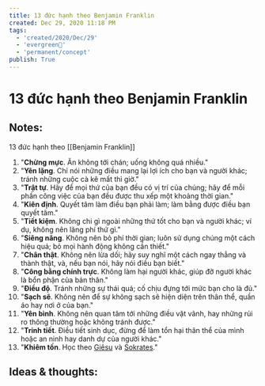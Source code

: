 ```yaml
---
title: 13 đức hạnh theo Benjamin Franklin
created: Dec 29, 2020 11:18 PM
tags:
  - 'created/2020/Dec/29'
  - 'evergreen🌲'
  - 'permanent/concept'
publish: True
---
```

# 13 đức hạnh theo Benjamin Franklin

## Notes:
13 đức hạnh theo [[Benjamin Franklin]]

1.  "**Chừng mực**. Ăn không tới chán; uống không quá nhiều."
2.  "**Yên lặng**. Chỉ nói những điều mang lại lợi ích cho bạn và người khác; tránh những cuộc cà kê mất thì giờ."
3.  "**Trật tự**. Hãy để mọi thứ của bạn đều có vị trí của chúng; hãy để mỗi phần công việc của bạn đều được thu xếp một khoảng thời gian."
4.  "**Kiên định**. Quyết tâm làm điều bạn phải làm; làm bằng được điều bạn quyết tâm."
5.  "**Tiết kiệm**. Không chi gì ngoài những thứ tốt cho bạn và người khác; ví dụ, không nên lãng phí thứ gì."
6.  "**Siêng năng**. Không nên bỏ phí thời gian; luôn sử dụng chúng một cách hiệu quả; bỏ mọi hành động không cần thiết."
7.  "**Chân thật**. Không nên lừa dối; hãy suy nghĩ một cách ngay thẳng và thành thật, và, nếu bạn nói, hãy nói điều bạn biết."
8.  "**Công bằng chính trực**. Không làm hại người khác, giúp đỡ người khác là bổn phận của bản thân."
9.  "**Điều độ**. Tránh những sự thái quá; cố chịu đựng tới mức bạn cho là đủ."
10.  "**Sạch sẽ**. Không nên để sự không sạch sẽ hiện diện trên thân thể, quần áo hay nơi ở của bạn."
11.  "**Yên bình**. Không nên quan tâm tới những điều vặt vãnh, hay những rủi ro thông thường hoặc không tránh được."
12.  "**Trinh tiết**. Điều tiết sinh dục, đừng để làm tổn hại thân thể của mình hoặc an ninh hay danh dự của người khác."
13.  "**Khiêm tốn**. Học theo [Giêsu](https://vi.wikipedia.org/wiki/Gi%C3%AA-su "Giê-su") và [Sokrates](https://vi.wikipedia.org/wiki/Sokrates "Sokrates")."

## Ideas & thoughts:
